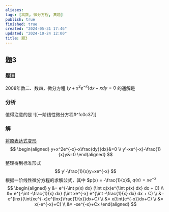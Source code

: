 ```yaml
---
aliases: 
tags: [高数, 微分方程, 真题]
publish: true
finished: true
created: "2024-05-31 17:46"
updated: "2024-10-24 12:00"
title: 题3
---
```

## 题3
### 题目
2008年数二、数四，微分方程 $(y+x^2e^{-x})dx-xdy=0$ 的通解是
### 分析
值得注意的是
![[一阶线性微分方程#^fc0c37]]
### 解
[将原表达式变形](https://img.hwenyi.tech/202404201105058.webp)
$$
\begin{aligned}
y+x^2e^{-x}-x\frac{dy}{dx}&=0 \\
y'-xe^{-x}-\frac{1}{x}y&=0
\end{aligned}
$$
整理得到标准形式
$$
y'-\frac{1}{x}y=xe^{-x}
$$
根据一阶线性微分方程的求解公式，其中 $p(x) = -\frac{1}{x}$, $q(x) = xe^{-x}$
$$
\begin{aligned}
y &= e^{-\int p(x) dx} (\int q(x)e^{\int p(x) dx} dx + C)  \\
&= e^{-\int -\frac{1}{x} dx} (\int xe^{-x} e^{\int -\frac{1}{x} dx} dx + C)  \\
&= e^{lnx}(\int{xe^{-x}e^{lnx}\frac{1}{x}}dx+C) \\
&= x(\int{e^{-x}}dx+C) \\
&= x(-e^{-x}+C) \\
&= -xe^{-x}+Cx
\end{aligned}
$$

